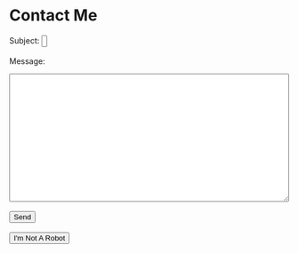 # Contact Me

Subject:  <input id="subject" style="width: 10px" required>
<br>
<br>
Message: 
<br>
<textarea id="body" rows="15" cols="60"></textarea>
<br>
<br>
<button onclick="sendEmail()">Send</button>
<br>
<br>
<button onclick="notARobot = true">I'm Not A Robot</button>
<br>
<br>
<div id="message"></div>
<script>
  let notARobot = false;
  var input = document.getElementById('subject');
  input.addEventListener('input', resizeInput);
  resizeInput.call(input);

  function resizeInput() {
    this.style.width = this.value.length + "ch";
  }
  function sendEmail () {
    let messageElement = document.getElementById("message");
    let subject = document.getElementById("subject").value;
    let body = document.getElementById("body").value;
    let a1 = 'mai'; 
    let a3 = 'lto:'; 
    let a2 = 'zac'; 
    let a6 = 'h@aggelous.';
    let a10 = 'com&subject='; 
    let a4 = '&body=';
    if (notARobot) {
      window.open(a1 + a3 + a2 + a6 + a10 + subject + a4 + body);
      messageElement.innerHTML = "Sent Message!";
    }
    else {
      messageElement.innerHTML = "BOT DETECTED; SEND FAILED";
    }
  }
</script>
